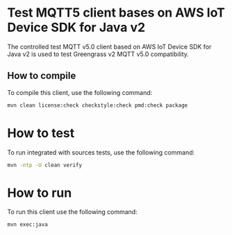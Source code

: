 # Test MQTT5 client bases on AWS IoT Device SDK for Java v2

The controlled test MQTT v5.0 client based on AWS IoT Device SDK for Java v2 is used to test Greengrass v2 MQTT v5.0 compatibility.

## How to compile
To compile this client, use the following command:

```sh
mvn clean license:check checkstyle:check pmd:check package
```

# How to test
To run integrated with sources tests, use the following command:
```sh
mvn -ntp -U clean verify
```

# How to run
To run this client use the following command:
```sh
mvn exec:java
```
